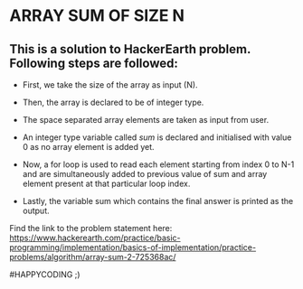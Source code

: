# ARRAY SUM OF SIZE N

## This is a solution to HackerEarth problem. Following steps are followed:

- First, we take the size of the array as input (N).

- Then, the array is declared to be of integer type.

- The space separated array elements are taken as input from user.

- An integer type variable called *sum* is declared and initialised with value 0 as no array element is added yet.

- Now, a for loop is used to read each element starting from index 0 to N-1 and are simultaneously added to previous value of sum and array element present at that particular loop index.

- Lastly, the variable sum which contains the final answer is printed as the output.

Find the link to the problem statement here: https://www.hackerearth.com/practice/basic-programming/implementation/basics-of-implementation/practice-problems/algorithm/array-sum-2-725368ac/

#HAPPYCODING ;)
